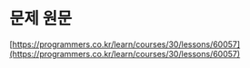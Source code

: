 # 문제 원문

[https://programmers.co.kr/learn/courses/30/lessons/60057](https://programmers.co.kr/learn/courses/30/lessons/60057)

